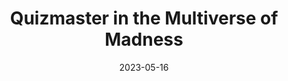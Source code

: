 ---
layout: normal-quiz
title:  "Quizmaster in the Multiverse of Madness"
date: "2023-05-16"
location: "Le Croque Bedaine"
categories:
  - Questions
---